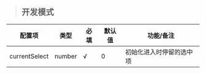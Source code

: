 > ## 开发模式

| 配置项 | 类型 | 必填 | 默认值 | 功能/备注 |
| --- | --- | --- | --- | --- |
| currentSelect | number | √ | 0 | 初始化进入时停留的选中项 |

<table class="table table-bordered table-striped table-condensed">
</table>




